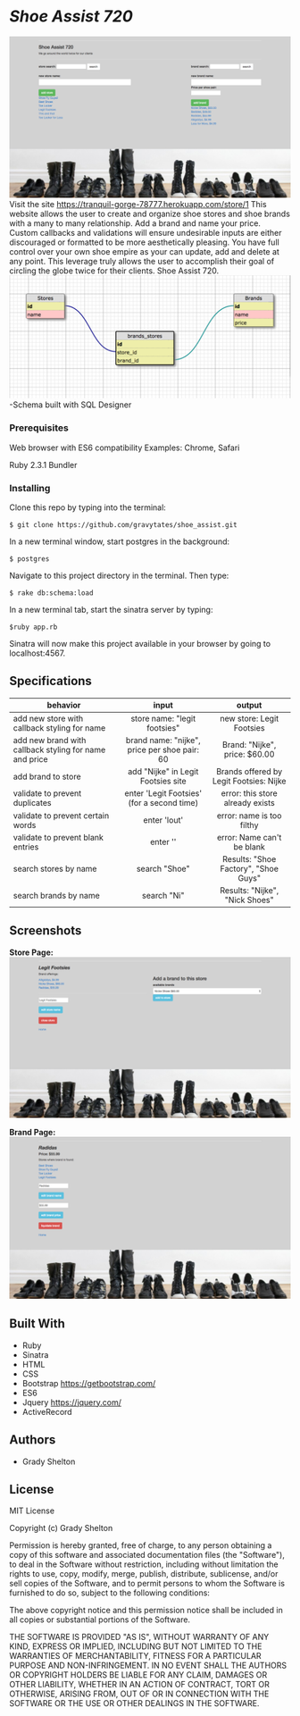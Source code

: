 # _Shoe Assist 720_
![Image of Homepage Screenshot](public/img/homepage.png)
Visit the site https://tranquil-gorge-78777.herokuapp.com/store/1 
This website allows the user to create and organize shoe stores and shoe brands with a many to many relationship. Add a brand and name your price. Custom callbacks and validations will ensure undesirable inputs are either discouraged or formatted to be more aesthetically pleasing. You have full control over your own shoe empire as your can update, add and delete at any point. This leverage truly allows the user to accomplish their goal of circling the globe twice for their clients. Shoe Assist 720.
![Image of Database Schema](public/img/schema.png)
-Schema built with SQL Designer

### Prerequisites

Web browser with ES6 compatibility
Examples: Chrome, Safari

Ruby 2.3.1
Bundler

### Installing

Clone this repo by typing into the terminal:
```
$ git clone https://github.com/gravytates/shoe_assist.git
```

In a new terminal window, start postgres in the background:
```
$ postgres
```

Navigate to this project directory in the terminal. Then type:
```
$ rake db:schema:load
```

In a new terminal tab, start the sinatra server by typing:
```
$ruby app.rb
```
Sinatra will now make this project available in your browser by going to localhost:4567.

## Specifications

| behavior |  input   |  output  |
|----------|:--------:|:--------:|
|add new store with callback styling for name| store name: "legit footsies"|new store: Legit Footsies|
|add new brand with callback styling for name and price| brand name: "nijke", price per shoe pair: 60| Brand: "Nijke", price: $60.00|
|add brand to store| add "Nijke" in Legit Footsies site | Brands offered by Legit Footsies: Nijke |
|validate to prevent duplicates | enter 'Legit Footsies' (for a second time) | error: this store already exists |
|validate to prevent certain words | enter 'lout'| error: name is too filthy |
|validate to prevent blank entries | enter ''| error: Name can't be blank |
|search stores by name|search "Shoe"|Results: "Shoe Factory", "Shoe Guys"|
|search brands by name|search "Ni"|Results: "Nijke", "Nick Shoes"|


## Screenshots

**Store Page:**
![Image of Store Page Screenshot](public/img/store.png)

**Brand Page:**
![Image of Brand Page Screenshot](public/img/brand.png)

## Built With

* Ruby
* Sinatra
* HTML
* CSS
* Bootstrap https://getbootstrap.com/
* ES6
* Jquery https://jquery.com/
* ActiveRecord

## Authors

* Grady Shelton

## License

MIT License

Copyright (c) Grady Shelton

Permission is hereby granted, free of charge, to any person obtaining a copy
of this software and associated documentation files (the "Software"), to deal
in the Software without restriction, including without limitation the rights
to use, copy, modify, merge, publish, distribute, sublicense, and/or sell
copies of the Software, and to permit persons to whom the Software is
furnished to do so, subject to the following conditions:

The above copyright notice and this permission notice shall be included in all
copies or substantial portions of the Software.

THE SOFTWARE IS PROVIDED "AS IS", WITHOUT WARRANTY OF ANY KIND, EXPRESS OR
IMPLIED, INCLUDING BUT NOT LIMITED TO THE WARRANTIES OF MERCHANTABILITY,
FITNESS FOR A PARTICULAR PURPOSE AND NON-INFRINGEMENT. IN NO EVENT SHALL THE
AUTHORS OR COPYRIGHT HOLDERS BE LIABLE FOR ANY CLAIM, DAMAGES OR OTHER
LIABILITY, WHETHER IN AN ACTION OF CONTRACT, TORT OR OTHERWISE, ARISING FROM,
OUT OF OR IN CONNECTION WITH THE SOFTWARE OR THE USE OR OTHER DEALINGS IN THE
SOFTWARE.

